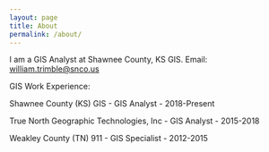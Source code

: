 ```yaml
---
layout: page
title: About
permalink: /about/
---
```


I am a GIS Analyst at Shawnee County, KS GIS.
Email: william.trimble@snco.us

GIS Work Experience:

Shawnee County (KS) GIS - GIS Analyst - 2018-Present

True North Geographic Technologies, Inc - GIS Analyst - 2015-2018

Weakley County (TN) 911 - GIS Specialist - 2012-2015
